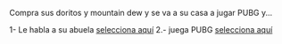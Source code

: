 [//]: # (esta es respuesta de:ir al oxxo)
[//]: # (Por: Martin Vega)

Compra sus doritos y mountain dew y se va a su casa a jugar PUBG y...




1- Le habla a su abuela [selecciona aquí](hablarle-a-tu-abuela.md)
2.- juega PUBG [selecciona aquí](jugar-PUBG.md)



